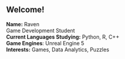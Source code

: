 ## Welcome! ##
**Name:** Raven <br />
Game Development Student <br />
**Current Languages Studying:** Python, R, C++ <br />
**Game Engines**: Unreal Engine 5 <br />
**Interests:** Games, Data Analytics, Puzzles <br />


